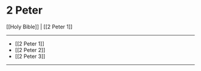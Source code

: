 # 2 Peter

[[Holy Bible]] | [[2 Peter 1]]

---

- [[2 Peter 1]]
- [[2 Peter 2]]
- [[2 Peter 3]]

---

